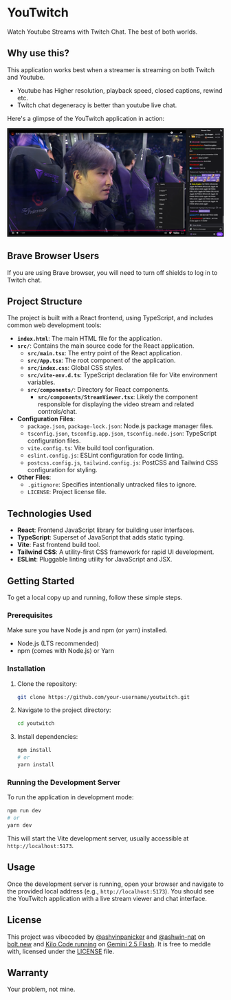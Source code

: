 # YouTwitch

Watch Youtube Streams with Twitch Chat. The best of both worlds.

## Why use this?

This application works best when a streamer is streaming on both Twitch and Youtube.

*   Youtube has Higher resolution, playback speed, closed captions, rewind etc.
*   Twitch chat degeneracy is better than youtube live chat.


Here's a glimpse of the YouTwitch application in action:

![YouTwitch Screenshot](public/youtwitch-app.png)


## Brave Browser Users
If you are using Brave browser, you will need to turn off shields to log in to Twitch chat.

## Project Structure

The project is built with a React frontend, using TypeScript, and includes common web development tools:

*   **`index.html`**: The main HTML file for the application.
*   **`src/`**: Contains the main source code for the React application.
    *   **`src/main.tsx`**: The entry point of the React application.
    *   **`src/App.tsx`**: The root component of the application.
    *   **`src/index.css`**: Global CSS styles.
    *   **`src/vite-env.d.ts`**: TypeScript declaration file for Vite environment variables.
    *   **`src/components/`**: Directory for React components.
        *   **`src/components/StreamViewer.tsx`**: Likely the component responsible for displaying the video stream and related controls/chat.
*   **Configuration Files**:
    *   `package.json`, `package-lock.json`: Node.js package manager files.
    *   `tsconfig.json`, `tsconfig.app.json`, `tsconfig.node.json`: TypeScript configuration files.
    *   `vite.config.ts`: Vite build tool configuration.
    *   `eslint.config.js`: ESLint configuration for code linting.
    *   `postcss.config.js`, `tailwind.config.js`: PostCSS and Tailwind CSS configuration for styling.
*   **Other Files**:
    *   `.gitignore`: Specifies intentionally untracked files to ignore.
    *   `LICENSE`: Project license file.

## Technologies Used

*   **React**: Frontend JavaScript library for building user interfaces.
*   **TypeScript**: Superset of JavaScript that adds static typing.
*   **Vite**: Fast frontend build tool.
*   **Tailwind CSS**: A utility-first CSS framework for rapid UI development.
*   **ESLint**: Pluggable linting utility for JavaScript and JSX.

## Getting Started

To get a local copy up and running, follow these simple steps.

### Prerequisites

Make sure you have Node.js and npm (or yarn) installed.

*   Node.js (LTS recommended)
*   npm (comes with Node.js) or Yarn

### Installation

1.  Clone the repository:
    ```bash
    git clone https://github.com/your-username/youtwitch.git
    ```
2.  Navigate to the project directory:
    ```bash
    cd youtwitch
    ```
3.  Install dependencies:
    ```bash
    npm install
    # or
    yarn install
    ```

### Running the Development Server

To run the application in development mode:

```bash
npm run dev
# or
yarn dev
```

This will start the Vite development server, usually accessible at `http://localhost:5173`.

## Usage

Once the development server is running, open your browser and navigate to the provided local address (e.g., `http://localhost:5173`). You should see the YouTwitch application with a live stream viewer and chat interface.


## License

This project was vibecoded by [@ashvinpanicker](https://github.com/ashvinpanicker/) and [@ashwin-nat](https://github.com/ashwin-nat) on [bolt.new](https://bolt.new/) and [Kilo Code running](https://kilocode.ai/) on [Gemini 2.5 Flash](https://gemini.google.com/). It is free to meddle with, licensed under the [LICENSE](LICENSE) file.

## Warranty 

Your problem, not mine.